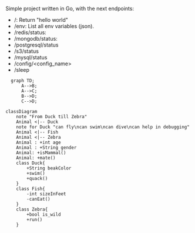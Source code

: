 
Simple project written in Go, with the next endpoints:


 - /: Return "hello world"
 - /env: List all env variables (json).
 - /redis/status:
 - /mongodb/status:
 - /postgresql/status
 - /s3/status
 - /mysql/status
 - /config/<config_name>
 - /sleep
  

```mermaid
  graph TD;
      A-->B;
      A-->C;
      B-->D;
      C-->D;
```


```mermaid
classDiagram
    note "From Duck till Zebra"
    Animal <|-- Duck
    note for Duck "can fly\ncan swim\ncan dive\ncan help in debugging"
    Animal <|-- Fish
    Animal <|-- Zebra
    Animal : +int age
    Animal : +String gender
    Animal: +isMammal()
    Animal: +mate()
    class Duck{
        +String beakColor
        +swim()
        +quack()
    }
    class Fish{
        -int sizeInFeet
        -canEat()
    }
    class Zebra{
        +bool is_wild
        +run()
    }
```
